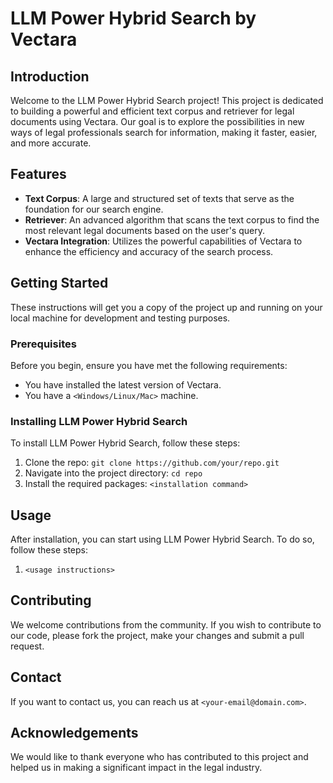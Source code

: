 # LLM Power Hybrid Search by Vectara 

## Introduction

Welcome to the LLM Power Hybrid Search project! This project is dedicated to building a powerful and efficient text corpus and retriever for legal documents using Vectara. Our goal is to explore the possibilities in new ways of legal professionals search for information, making it faster, easier, and more accurate.

## Features

- **Text Corpus**: A large and structured set of texts that serve as the foundation for our search engine.
- **Retriever**: An advanced algorithm that scans the text corpus to find the most relevant legal documents based on the user's query.
- **Vectara Integration**: Utilizes the powerful capabilities of Vectara to enhance the efficiency and accuracy of the search process.

## Getting Started

These instructions will get you a copy of the project up and running on your local machine for development and testing purposes.

### Prerequisites

Before you begin, ensure you have met the following requirements:

- You have installed the latest version of Vectara.
- You have a `<Windows/Linux/Mac>` machine.

### Installing LLM Power Hybrid Search

To install LLM Power Hybrid Search, follow these steps:

1. Clone the repo: `git clone https://github.com/your/repo.git`
2. Navigate into the project directory: `cd repo`
3. Install the required packages: `<installation command>`

## Usage

After installation, you can start using LLM Power Hybrid Search. To do so, follow these steps:

1. `<usage instructions>`

## Contributing

We welcome contributions from the community. If you wish to contribute to our code, please fork the project, make your changes and submit a pull request.


## Contact

If you want to contact us, you can reach us at `<your-email@domain.com>`.

## Acknowledgements

We would like to thank everyone who has contributed to this project and helped us in making a significant impact in the legal industry.